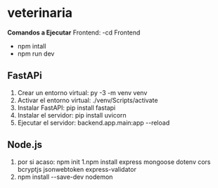 # veterinaria
**Comandos a Ejecutar**
Frontend:
  -cd Frontend
  - npm intall
  - npm run dev


## FastAPi
1. Crear un entorno virtual: py -3 -m venv venv
2. Activar el entorno virtual: ./venv/Scripts/activate
3. Instalar FastAPI: pip install fastapi
4. Instalar el servidor: pip install uvicorn
5. Ejecutar el servidor: backend.app.main:app --reload

## Node.js
1. por si acaso: npm init
1.npm install express mongoose dotenv cors bcryptjs jsonwebtoken express-validator
2. npm install --save-dev nodemon
